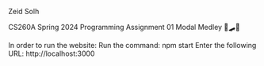 Zeid Solh

CS260A Spring 2024
Programming Assignment 01
Modal Medley 🛴🛹💨

In order to run the website:
Run the command: npm start
Enter the following URL: http://localhost:3000
